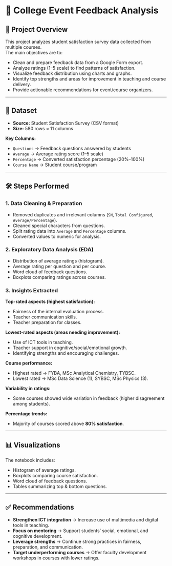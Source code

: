 # 📓 College Event Feedback Analysis

## 📌 Project Overview
This project analyzes student satisfaction survey data collected from multiple courses.  
The main objectives are to:

- Clean and prepare feedback data from a Google Form export.  
- Analyze ratings (1–5 scale) to find patterns of satisfaction.  
- Visualize feedback distribution using charts and graphs.  
- Identify top strengths and areas for improvement in teaching and course delivery.  
- Provide actionable recommendations for event/course organizers.  

---

## 📂 Dataset
- **Source:** Student Satisfaction Survey (CSV format)  
- **Size:** 580 rows × 11 columns  

**Key Columns:**
- `Questions` → Feedback questions answered by students  
- `Average` → Average rating score (1–5 scale)  
- `Percentage` → Converted satisfaction percentage (20%–100%)  
- `Course Name` → Student course/program  

---

## 🛠️ Steps Performed

### 1. Data Cleaning & Preparation
- Removed duplicates and irrelevant columns (`SN`, `Total Configured`, `Average/Percentage`).  
- Cleaned special characters from questions.  
- Split rating data into `Average` and `Percentage` columns.  
- Converted values to numeric for analysis.  

### 2. Exploratory Data Analysis (EDA)
- Distribution of average ratings (histogram).  
- Average rating per question and per course.  
- Word cloud of feedback questions.  
- Boxplots comparing ratings across courses.  

### 3. Insights Extracted
**Top-rated aspects (highest satisfaction):**
- Fairness of the internal evaluation process.  
- Teacher communication skills.  
- Teacher preparation for classes.  

**Lowest-rated aspects (areas needing improvement):**
- Use of ICT tools in teaching.  
- Teacher support in cognitive/social/emotional growth.  
- Identifying strengths and encouraging challenges.  

**Course performance:**
- Highest rated → FYBA, MSc Analytical Chemistry, TYBSC.  
- Lowest rated → MSc Data Science (1), SYBSC, MSc Physics (3).  

**Variability in ratings:**
- Some courses showed wide variation in feedback (higher disagreement among students).  

**Percentage trends:**
- Majority of courses scored above **80% satisfaction**.  

---

## 📊 Visualizations
The notebook includes:
- Histogram of average ratings.  
- Boxplots comparing course satisfaction.  
- Word cloud of feedback questions.  
- Tables summarizing top & bottom questions.  

---

## ✅ Recommendations
- **Strengthen ICT integration** → Increase use of multimedia and digital tools in teaching.  
- **Focus on mentoring** → Support students’ social, emotional, and cognitive development.  
- **Leverage strengths** → Continue strong practices in fairness, preparation, and communication.  
- **Target underperforming courses** → Offer faculty development workshops in courses with lower ratings.  
